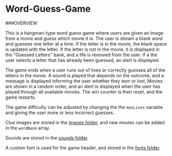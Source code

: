 # Word-Guess-Game

###OVERVIEW

This is a hangman-type word guess game where users are given an image from a movie and guess which movie it is.  The user is shown a blank word and guesses one letter at a time.  If the letter is in the movie, the blank space is updated with the letter.  If the letter is not in the movie, it is displayed in the "Guessed Letters" bank, and a life is removed from the user.  If a the user selects a letter that has already been guessed, an alert is displayed.

The game ends when a user runs out of lives or correctly guesses all of the letters in the movie. A sound is played that depends on the outcome, and a message is displayed informing the user whether they won or lost. Movies are shown in a random order, and an alert is displayed when the user has played through all available movies.  The win counter is then reset, and the game restarts.

The game difficulty can be adjusted by changing the the `maxLives` variable and giving the user more or less incorrect guesses.

Clue images are stored in the [images folder](assets/images), and new movies can be added in the `wordBank` array.

Sounds are stored in the [sounds folder](assets/sounds).

A custom font is used for the game header, and stored in the [fonts folder](assets/fonts).